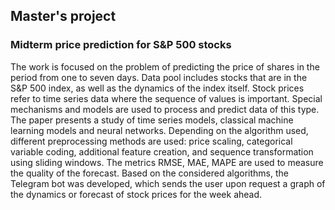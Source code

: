 ## Master's project
### Midterm price prediction for S&P 500 stocks

The work is focused on the problem of predicting the price of shares in the period from one to seven days. Data pool includes stocks that are in the S&P 500 index, as well as the dynamics of the index itself.
Stock prices refer to time series data where the sequence of values is important. Special mechanisms and models are used to process and predict data of this type. The paper presents a study of time series models, classical machine learning models and neural networks. Depending on the algorithm used, different preprocessing methods are used: price scaling, categorical variable coding, additional feature creation, and sequence transformation using sliding windows. The metrics RMSE, MAE, MAPE are used to measure the quality of the forecast.
Based on the considered algorithms, the Telegram bot was developed, which sends the user upon request a graph of the dynamics or forecast of stock prices for the week ahead.
